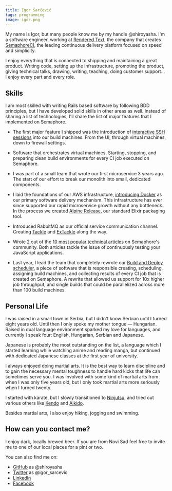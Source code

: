 ```yaml
---
title: Igor Šarčević
tags: programming
image: igor.png
---
```


My name is Igor, but many people know me by my handle @shiroyasha. I'm a
software engineer, working at [Rendered Text](http://renderedtext.com),
the company that creates [SemaphoreCI](https://semaphoreci.com), the leading
continuous delivery platform focused on speed and simplicity.

I enjoy everything that is connected to shipping and maintaining a great
product. Writing code, setting up the infrastructure, promoting the product,
giving technical talks, drawing, writing, teaching, doing customer support... I
enjoy every part and every role.

## Skills

I am most skilled with writing Rails based software by following BDD principles,
but I have developed solid skills in other areas as well. Instead of sharing a
list of technologies, I'll share the list of major features that I implemented
on Semaphore.

- The first major feature I shipped was the introduction of
  [interactive SSH sessions](https://semaphoreci.com/blog/2015/02/04/ssh-access-to-your-ci-environment.html)
  into our build machines. From the UI, through virtual machines,
  down to firewall settings.

- Software that orchestrates virtual machines. Starting, stopping, and preparing
  clean build environments for every CI job executed on Semaphore.

- I was part of a small team that wrote our first microservice 3 years ago. The
  start of our effort to break our monolith into small, dedicated components.

- I laid the foundations of our AWS infrastructure,
  [introducing Docker](https://semaphoreci.com/blog/2016/12/13/lightweight-docker-images-in-5-steps.html)
  as our primary software delivery mechanism. This infrastructure has ever since
  supported our rapid microservice growth without any bottleneck. In the process
  we created [Alpine Release](https://github.com/renderedtext/alpine-release),
  our standard Elixir packaging tool.

- Introduced RabbitMQ as our official service communication channel. Creating
  [Tackle](https://github.com/renderedtext/tackle) and
  [ExTackle](https://github.com/renderedtext/ex-tackle) along the way.

- Wrote 2 out of the [10 most popular technical articles](https://semaphoreci.com/community/tutorials/top-10-semaphore-community-tutorials-in-2016)
  on Semaphore's community. Both articles tackle the issue of continuously
  testing your JavaScript applications.

- Last year, I lead the team that completely rewrote our
  [Build and Deploy scheduler](http://semaphoreci.com/docs/how-semaphore-scheduler-works.html),
  a piece of software that is responsible creating, scheduling,
  assigning build machines, and collecting results of every CI job that is
  created on Semaphore. A rewrite that allowed us support for 10x higher job
  throughput, and single builds that could be parallelized across more than 100
  build machines.

## Personal Life

I was raised in a small town in Serbia, but I didn't know Serbian until I
turned eight years old. Until then I only spoke my mother tongue &mdash;
Hungarian. Raised in dual language environment sparked my love for languages,
and currently I speak four: English, Hungarian, Serbian and Japanese.

Japanese is probably the most outstanding on the list, a language which I
started learning while watching anime and reading manga, but continued with
dedicated Japanese classes at the first year of university.

I always enjoyed doing martial arts. It is the best way to learn discipline and
to gain the necessary mental toughness to handle hard kicks that life can
sometimes serve you. I was involved with some kind of martial arts from when I
was only five years old, but I only took martial arts more seriously when I
turned twenty.

I started with karate, but I slowly transitioned to
[Ninjutsu](https://en.wikipedia.org/wiki/Bujinkan), and tried out various others
like [Kendo](https://en.wikipedia.org/wiki/Kendo) and
[Aikido](https://en.wikipedia.org/wiki/Aikido).

Besides martial arts, I also enjoy hiking, jogging and swimming.

## How can you contact me?

I enjoy dark, locally brewed beer. If you are from Novi Sad feel free to invite
me to one of our local places for a pint or two.

You can also find me on:

- [GitHub](https://github.com/shiroyasha) as @shiroyasha
- [Twitter](https://twitter.com/igor_sarcevic) as @igor_sarcevic
- [LinkedIn](https://rs.linkedin.com/in/igorsarcevic)
- [Facebook](https://www.facebook.com/igor.sarcevic)
